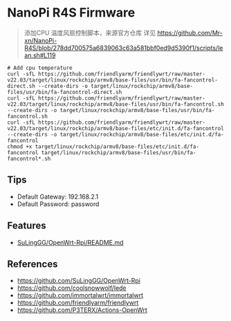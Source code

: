 # NanoPi R4S Firmware

> 添加CPU 温度风扇控制脚本，来源官方仓库
> 详见 https://github.com/Mr-xn/NanoPi-R4S/blob/278dd700575a6839063c63a581bbf0ed9d5390f1/scripts/lean.sh#L119
```
# Add cpu temperature
curl -sfL https://github.com/friendlyarm/friendlywrt/raw/master-v22.03/target/linux/rockchip/armv8/base-files/usr/bin/fa-fancontrol-direct.sh --create-dirs -o target/linux/rockchip/armv8/base-files/usr/bin/fa-fancontrol-direct.sh
curl -sfL https://github.com/friendlyarm/friendlywrt/raw/master-v22.03/target/linux/rockchip/armv8/base-files/usr/bin/fa-fancontrol.sh --create-dirs -o target/linux/rockchip/armv8/base-files/usr/bin/fa-fancontrol.sh
curl -sfL https://github.com/friendlyarm/friendlywrt/raw/master-v22.03/target/linux/rockchip/armv8/base-files/etc/init.d/fa-fancontrol --create-dirs -o target/linux/rockchip/armv8/base-files/etc/init.d/fa-fancontrol
chmod +x target/linux/rockchip/armv8/base-files/etc/init.d/fa-fancontrol target/linux/rockchip/armv8/base-files/usr/bin/fa-fancontrol*.sh
```

## Tips
* Default Gateway: 192.168.2.1
* Default Password: password

## Features
* [SuLingGG/OpenWrt-Rpi/README.md](https://github.com/SuLingGG/OpenWrt-Rpi/blob/main/README.md)

## References
* https://github.com/SuLingGG/OpenWrt-Rpi
* https://github.com/coolsnowwolf/lede
* https://github.com/immortalwrt/immortalwrt
* https://github.com/friendlyarm/friendlywrt
* https://github.com/P3TERX/Actions-OpenWrt
